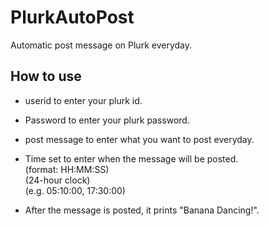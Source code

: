 PlurkAutoPost
=============

Automatic post message on Plurk everyday.

## How to use

* userid to enter your plurk id.

* Password to enter your plurk password.

* post message to enter what you want to post everyday.

* Time set to enter when the message will be posted.<br />
(format: HH:MM:SS)<br />
(24-hour clock)<br />
(e.g. 05:10:00, 17:30:00)<br />

* After the message is posted, it prints "Banana Dancing!".

